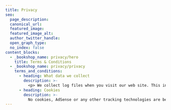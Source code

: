 ```yaml
---
title: Privacy
seo:
  page_description:
  canonical_url:
  featured_image:
  featured_image_alt:
  author_twitter_handle:
  open_graph_type:
  no_index: false
content_blocks:
  - _bookshop_name: privacy/hero
    title: Terms & Conditions
  - _bookshop_name: privacy/privacy
    terms_and_conditions:
      - heading: What data we collect
        description: >-
          <p> We collect log files when you visit our web site. This information may include your IP address, device and software characteristics (such as type and operating system), page views, referral URLs, device identifiers or other unique identifiers such as  carrier information. Log files are primarily used for the purpose of enhancing the user experience.</p>
      - heading: Cookies
        description: >-
          No cookies, AdSense or any other tracking technologies are being used.
---
```

